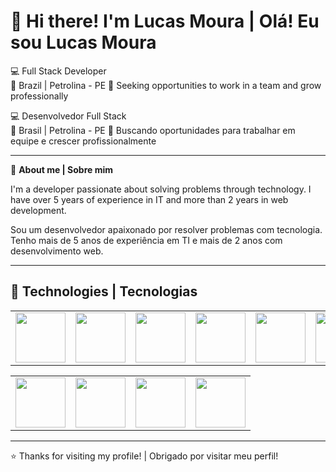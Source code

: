 # 👋 Hi there! I'm Lucas Moura | Olá! Eu sou Lucas Moura

💻 Full Stack Developer  
📍 Brazil | Petrolina - PE
🎯 Seeking opportunities to work in a team and grow professionally  

💻 Desenvolvedor Full Stack  
📍 Brasil | Petrolina - PE
🎯 Buscando oportunidades para trabalhar em equipe e crescer profissionalmente  

---

🧠 **About me | Sobre mim**

I'm a developer passionate about solving problems through technology. I have over 5 years of experience in IT and more than 2 years in web development.

Sou um desenvolvedor apaixonado por resolver problemas com tecnologia. Tenho mais de 5 anos de experiência em TI e mais de 2 anos com desenvolvimento web.

---

## 🚀 Technologies | Tecnologias

<table>
  <tr>
    <td align="center">
      <img src="https://cdn.jsdelivr.net/gh/devicons/devicon@latest/icons/html5/html5-plain-wordmark.svg" width="80px" />
    </td>
    <td align="center">
      <img src="https://cdn.jsdelivr.net/gh/devicons/devicon@latest/icons/css3/css3-plain-wordmark.svg" width="80px" />
    </td>
    <td align="center">
      <img src="https://cdn.jsdelivr.net/gh/devicons/devicon@latest/icons/bootstrap/bootstrap-original-wordmark.svg" width="80px" />
    </td>    
    <td align="center">
      <img src="https://cdn.jsdelivr.net/gh/devicons/devicon@latest/icons/javascript/javascript-original.svg" width="80px" />
    </td>
    <td>
      <img src="https://cdn.jsdelivr.net/gh/devicons/devicon@latest/icons/jquery/jquery-plain-wordmark.svg" width="80px"/> 
    </td>
    <td align="center">
      <img src="https://cdn.jsdelivr.net/gh/devicons/devicon@latest/icons/php/php-original.svg" width="80px" />
    </td> 
    <td align="center">
      <img src="https://cdn.jsdelivr.net/gh/devicons/devicon@latest/icons/laravel/laravel-original-wordmark.svg" width="80px" />
    </td> 
    <td align="center">
      <img src="https://cdn.jsdelivr.net/gh/devicons/devicon@latest/icons/livewire/livewire-original-wordmark.svg" width="80px" />
    </td> 
  </tr>
</table>
<table>
  <tr>
    <td align="center">
      <img src="https://cdn.jsdelivr.net/gh/devicons/devicon@latest/icons/mysql/mysql-original-wordmark.svg" width="80px" />
    </td> 
    <td align="center">
      <img src="https://cdn.jsdelivr.net/gh/devicons/devicon@latest/icons/microsoftsqlserver/microsoftsqlserver-plain-wordmark.svg" width="80px" />
    </td> 
    <td align="center">
      <img src="https://cdn.jsdelivr.net/gh/devicons/devicon@latest/icons/docker/docker-plain-wordmark.svg" width="80px" />
    </td>
    <td align="center">
      <img src="https://cdn.jsdelivr.net/gh/devicons/devicon@latest/icons/figma/figma-original.svg" width="80px" />
    </td> 
  </tr>
</table>

---

⭐ Thanks for visiting my profile! | Obrigado por visitar meu perfil!
